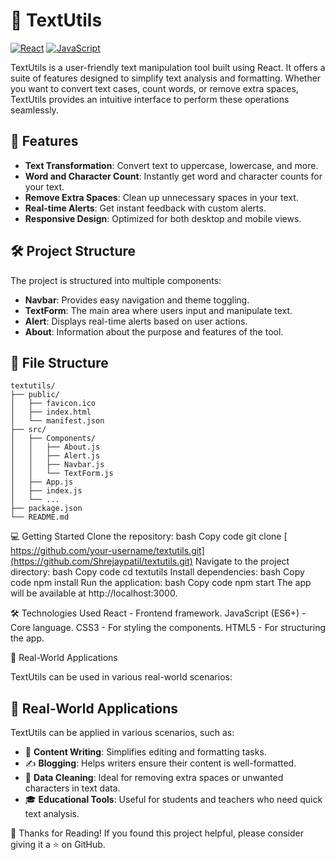 # 📄 TextUtils

[![React](https://img.shields.io/badge/React-18.2.0-blue.svg)](https://reactjs.org/) [![JavaScript](https://img.shields.io/badge/JavaScript-ES6+-yellow.svg)](https://developer.mozilla.org/en-US/docs/Web/JavaScript)

TextUtils is a user-friendly text manipulation tool built using React. It offers a suite of features designed to simplify text analysis and formatting. Whether you want to convert text cases, count words, or remove extra spaces, TextUtils provides an intuitive interface to perform these operations seamlessly.

## 🚀 Features

- **Text Transformation**: Convert text to uppercase, lowercase, and more.
- **Word and Character Count**: Instantly get word and character counts for your text.
- **Remove Extra Spaces**: Clean up unnecessary spaces in your text.
- **Real-time Alerts**: Get instant feedback with custom alerts.
- **Responsive Design**: Optimized for both desktop and mobile views.

## 🛠️ Project Structure

The project is structured into multiple components:

- **Navbar**: Provides easy navigation and theme toggling.
- **TextForm**: The main area where users input and manipulate text.
- **Alert**: Displays real-time alerts based on user actions.
- **About**: Information about the purpose and features of the tool.

## 📂 File Structure

```plaintext
textutils/
├── public/
│   ├── favicon.ico
│   ├── index.html
│   └── manifest.json
├── src/
│   ├── Components/
│   │   ├── About.js
│   │   ├── Alert.js
│   │   ├── Navbar.js
│   │   └── TextForm.js
│   ├── App.js
│   ├── index.js
│   └── ...
├── package.json
└── README.md
```

💻 Getting Started
Clone the repository:
bash
Copy code
git clone [ https://github.com/your-username/textutils.git](https://github.com/Shrejaypatil/textutils.git)
Navigate to the project directory:
bash
Copy code
cd textutils
Install dependencies:
bash
Copy code
npm install
Run the application:
bash
Copy code
npm start
The app will be available at http://localhost:3000.

🛠️ Technologies Used
React - Frontend framework.
JavaScript (ES6+) - Core language.
CSS3 - For styling the components.
HTML5 - For structuring the app.


🎯 Real-World Applications

TextUtils can be used in various real-world scenarios:

## 🎯 Real-World Applications

TextUtils can be applied in various scenarios, such as:

- 📄 **Content Writing**: Simplifies editing and formatting tasks.
- ✍️ **Blogging**: Helps writers ensure their content is well-formatted.
- 🧹 **Data Cleaning**: Ideal for removing extra spaces or unwanted characters in text data.
- 🎓 **Educational Tools**: Useful for students and teachers who need quick text analysis.


🙏 Thanks for Reading!
If you found this project helpful, please consider giving it a ⭐ on GitHub.
